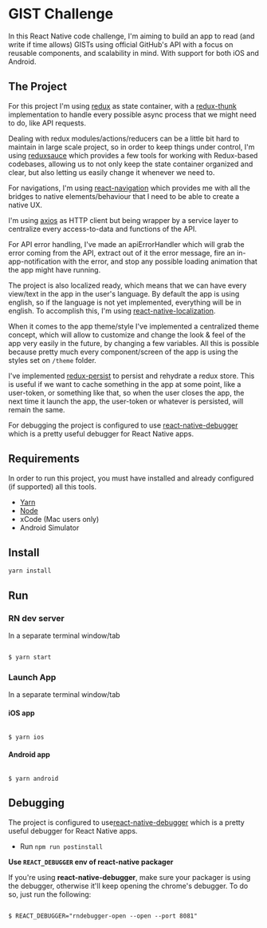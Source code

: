 
# GIST Challenge

In this React Native code challenge, I'm aiming to build an app to read (and write if time allows) GISTs using official GitHub's API with a focus on reusable components, and scalability in mind. With support for both iOS and Android.

## The Project

For this project I'm using [redux](https://github.com/reduxjs/redux) as state container, with a [redux-thunk](https://github.com/reduxjs/redux-thunk) implementation to handle every possible async process that we might need to do, like API requests.

Dealing with redux modules/actions/reducers can be a little bit hard to maintain in large scale project, so in order to keep things under control, I'm using [reduxsauce](https://github.com/infinitered/reduxsauce) which provides a few tools for working with Redux-based codebases, allowing us to not only keep the state container organized and clear, but also letting us easily change it whenever we need to.

For navigations, I'm using [react-navigation](https://reactnavigation.org/) which provides me with all the bridges to native elements/behaviour that I need to be able to create a native UX.

I'm using [axios](https://github.com/axios/axios) as HTTP client but being wrapper by a service layer to centralize every access-to-data and functions of the API.

For API error handling, I've made an apiErrorHandler which will grab the error coming from the API, extract out of it the error message, fire an in-app-notification with the error, and stop any possible loading animation that the app might have running.

The project is also localized ready, which means that we can have every view/text in the app in the user's language. By default the app is using english, so if the language is not yet implemented, everything will be in english. To accomplish this, I'm using [react-native-localization](https://github.com/stefalda/ReactNativeLocalization).

When it comes to the app theme/style I've implemented a centralized theme concept, which will allow to customize and change the look & feel of the app very easily in the future, by changing a few variables. All this is possible because pretty much every component/screen of the app is using the styles set on `/theme` folder.

I've implemented [redux-persist](https://github.com/rt2zz/redux-persist) to persist and rehydrate a redux store. This is useful if we want to cache something in the app at some point, like a user-token, or something like that, so when the user closes the app, the next time it launch the app, the user-token or whatever is persisted, will remain the same.

For debugging the project is configured to use [react-native-debugger](https://github.com/jhen0409/react-native-debugger) which is a pretty useful debugger for React Native apps.

## Requirements
In order to run this project, you must have installed and already configured (if supported) all this tools.

 - [Yarn](https://yarnpkg.com/lang/en/)
 - [Node](https://nodejs.org/en/)
 - xCode (Mac users only)
 - Android Simulator

## Install

`yarn install`


## Run

### RN dev server

In a separate terminal window/tab

```

$ yarn start

```

### Launch App

In a separate terminal window/tab



#### iOS app

```

$ yarn ios

```



#### Android app

```

$ yarn android

```


## Debugging

The project is configured to use[react-native-debugger](https://github.com/jhen0409/react-native-debugger) which is a pretty useful debugger for React Native apps.

- Run `npm run postinstall`

**Use `REACT_DEBUGGER` env of react-native packager**

If you're using **react-native-debugger**, make sure your packager is using the debugger, otherwise it'll keep opening the chrome's debugger. To do so, just run the following:

```

$ REACT_DEBUGGER="rndebugger-open --open --port 8081"

```
